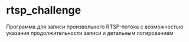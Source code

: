 # rtsp_challenge
Программа для записи произвольного RTSP-потока с возможностью указания продолжительности записи и детальным логированием
